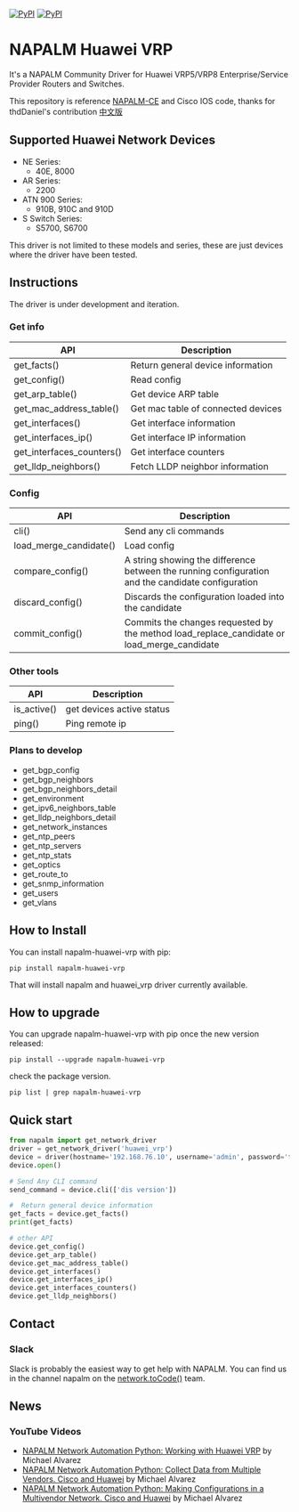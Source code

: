 [![PyPI](https://img.shields.io/pypi/v/napalm-huawei-vrp.svg)](https://pypi.python.org/pypi/napalm-huawei-vrp)
[![PyPI](https://img.shields.io/pypi/dm/napalm-huawei-vrp.svg)](https://pypi.python.org/pypi/napalm-huawei-vrp)

# NAPALM Huawei VRP

It's a NAPALM Community Driver for Huawei VRP5/VRP8 Enterprise/Service Provider Routers and Switches.

This repository is reference [NAPALM-CE](https://github.com/napalm-automation-community/napalm-ce) and Cisco IOS code, thanks for thdDaniel's contribution
[中文版](README-ZH.md)

## Supported Huawei Network Devices

* NE Series: 
    * 40E, 8000
* AR Series:
    * 2200
* ATN 900 Series:
    * 910B, 910C and 910D
* S Switch Series:
    * S5700, S6700

This driver is not limited to these models and series, these are just devices where the driver have been tested.

## Instructions

The driver is under development and iteration.

### Get info
| API   | Description  |
|--------|-----|
|  get_facts()                |  Return general device information |
|  get_config()               |  Read config |
|  get_arp_table()            |  Get device ARP table |
|  get_mac_address_table()    |  Get mac table of connected devices |
|  get_interfaces()           |  Get interface information |
|  get_interfaces_ip()        |  Get interface IP information  |
|  get_interfaces_counters()  |  Get interface counters  |
|  get_lldp_neighbors()       |  Fetch LLDP neighbor information |


### Config

| API   | Description  |
|--------|-----|
|  cli()                      |  Send any cli commands  |
|  load_merge_candidate()     |  Load config |
|  compare_config()           |  A string showing the difference between the running configuration and the candidate configuration |
|  discard_config()           |  Discards the configuration loaded into the candidate |
|  commit_config()            |  Commits the changes requested by the method load_replace_candidate or load_merge_candidate |


### Other tools
| API   | Description  |
|--------|-----|
|  is_active()                |  get devices active status  |
|  ping()                     |  Ping remote ip  |


### Plans to develop

* get_bgp_config
* get_bgp_neighbors
* get_bgp_neighbors_detail
* get_environment
* get_ipv6_neighbors_table
* get_lldp_neighbors_detail
* get_network_instances
* get_ntp_peers
* get_ntp_servers
* get_ntp_stats
* get_optics
* get_route_to
* get_snmp_information
* get_users
* get_vlans


## How to Install

You can install napalm-huawei-vrp with pip:

`pip install napalm-huawei-vrp`

That will install napalm and huawei_vrp driver currently available.

## How to upgrade

You can upgrade napalm-huawei-vrp with pip once the new version released:

`pip install --upgrade napalm-huawei-vrp`

check the package version.

`pip list | grep napalm-huawei-vrp`


## Quick start

```python
from napalm import get_network_driver
driver = get_network_driver('huawei_vrp')
device = driver(hostname='192.168.76.10', username='admin', password='this_is_not_a_secure_password')
device.open()

# Send Any CLI command
send_command = device.cli(['dis version'])

#  Return general device information
get_facts = device.get_facts()
print(get_facts)

# other API
device.get_config()
device.get_arp_table()
device.get_mac_address_table()
device.get_interfaces()
device.get_interfaces_ip()
device.get_interfaces_counters()
device.get_lldp_neighbors()

```
## Contact
### Slack

Slack is probably the easiest way to get help with NAPALM. You can find us in the channel napalm on the [network.toCode()](https://networktocode.herokuapp.com/) team.

## News
### YouTube Videos
* [NAPALM Network Automation Python: Working with Huawei VRP](https://youtu.be/40Z-hcPHY_M) by Michael Alvarez
* [NAPALM Network Automation Python: Collect Data from Multiple Vendors. Cisco and Huawei](https://youtu.be/wBuKua1QsUE) by Michael Alvarez
* [NAPALM Network Automation Python: Making Configurations in a Multivendor Network. Cisco and Huawei](https://youtu.be/QnXhCzaSvBw) by Michael Alvarez
